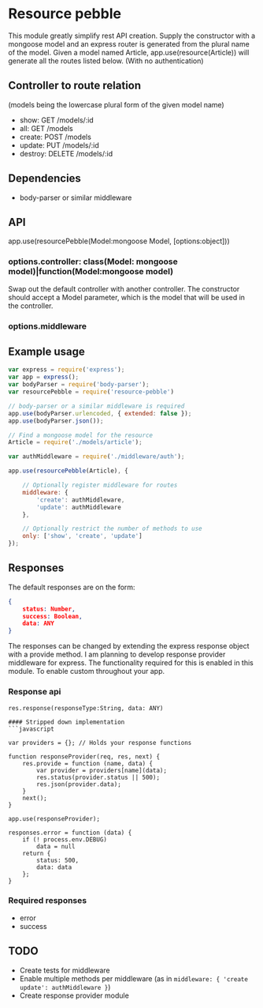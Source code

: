 Resource pebble
===============

This module greatly simplify rest API creation. Supply the constructor with
a mongoose model and an express router is generated from the plural name of
the model. Given a model named Article, app.use(resource(Article)) will
generate all the routes listed below. (With no authentication)

Controller to route relation
----------------------------

(models being the lowercase plural form of the given model name)

* show: GET /models/:id
* all: GET /models
* create: POST /models
* update: PUT /models/:id
* destroy: DELETE /models/:id

Dependencies
------------

* body-parser or similar middleware

API
---

app.use(resourcePebble(Model:mongoose Model, [options:object]))

### options.controller: class(Model: mongoose model)|function(Model:mongoose model)

Swap out the default controller with another controller.
The constructor should accept a Model parameter, which
is the model that will be used in the controller.

### options.middleware

Example usage
-------------

```js
var express = require('express');
var app = express();
var bodyParser = require('body-parser');
var resourcePebble = require('resource-pebble')

// body-parser or a similar middleware is required
app.use(bodyParser.urlencoded, { extended: false });
app.use(bodyParser.json());

// Find a mongoose model for the resource
Article = require('./models/article');

var authMiddleware = require('./middleware/auth');

app.use(resourcePebble(Article), {

    // Optionally register middleware for routes
    middleware: {
        'create': authMiddleware,
        'update': authMiddleware
    },

    // Optionally restrict the number of methods to use
    only: ['show', 'create', 'update']
});
```

Responses
---------

The default responses are on the form:
```json
{
    status: Number,
    success: Boolean,
    data: ANY
}
```

The responses can be changed by extending the express response object with
a provide method. I am planning to develop response provider middleware
for express. The functionality required for this is enabled in this module.
To enable custom throughout your app.

### Response api
```
res.response(responseType:String, data: ANY)

#### Stripped down implementation
```javascript

var providers = {}; // Holds your response functions

function responseProvider(req, res, next) {
    res.provide = function (name, data) {
        var provider = providers[name](data);
        res.status(provider.status || 500);
        res.json(provider.data);
    }
    next();
}

app.use(responseProvider);

responses.error = function (data) {
    if (! process.env.DEBUG)
        data = null
    return {
        status: 500,
        data: data
    };
}
```

### Required responses
* error
* success

TODO
----

* Create tests for middleware
* Enable multiple methods per middleware (as in `middleware: { 'create update': authMiddleware }`)
* Create response provider module
